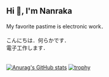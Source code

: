## Hi 👋, I'm Nanraka
My favorite pastime is electronic work．<br><br>
こんにちは．何らかです．<br>
電子工作します．<br>
<br>
<br>
[![Anurag's GitHub stats](https://github-readme-stats.vercel.app/api?username=Nanraka&show_icons&theme=dark)](https://github.com/anuraghazra/github-readme-stats)
[![trophy](https://github-profile-trophy.vercel.app/?username=Nanraka&theme=onestar&&rank=SECRET,SSS,SS,S,AAA,AA,A,B,C&row=2)](https://github.com/ryo-ma/github-profile-trophy)

